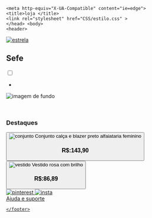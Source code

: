 <!DOCTYPE html> <html lang="en"> <head> <meta charset="UTF-8"> <meta name="viewport" content="width=device-width, initial-scale=1.0">
    <meta http-equiv="X-UA-Compatible" content="ie=edge">
    <title>loja </title>
    <link rel="stylesheet" href="CSS/estilo.css" >
    </head> <body>
    <header> 
  <picture>
  <a href="index.html" >
    <img src="./img/Star 1.svg" alt="estrela" />
    </a>
  <a>
    <h2>
    Sefe </h2>
    </a> 
  </picture>
    <nav> 
  <input id="menu-toggle" type="checkbox" />
 <label for="menu-toggle">
     <div class="menu-hamburger">
         <span class="hamburger"></span>
     </div>
 </label>
 <ul>
     <il>
         <a href="cadastrar.html" cadastro></a>
     </il>
<li>
    <a href="entrar.html" entrar ></a>
</li>

 </ul>
    </nav> 
</header>
    <main>
    <picture><div>
    <img src="img/principal.png" alt="imagem de fundo" >
</div>
</picture>

​
  <div>
   <h3> Destaques</h3>
  </div><button><div>
<img src="/img/conjunto.png" alt="conjunto">
<a1>    Conjunto calça e blazer preto alfaiataria feminino                   </a1>
<h3>    R$:143,90</h3>
</div></button>
<button>
<div>
<img src="/img/vestido.png" alt="vestido" >
<a1>     Vestido rosa com brilho   </a1>
<h3> R$:86,89       </h3>
</div>
</button>
  </main> 
  </body>
    <footer>
    <div> 
  <a href="index.html"> <img src="./img/pinterest.svg" alt="pinterest">
    <a href="index.html"> <img src="./img/insta.svg.svg " alt="insta">
    </div>
    <a1>Ajuda e suporte</a1>
    
   

    </footer>
